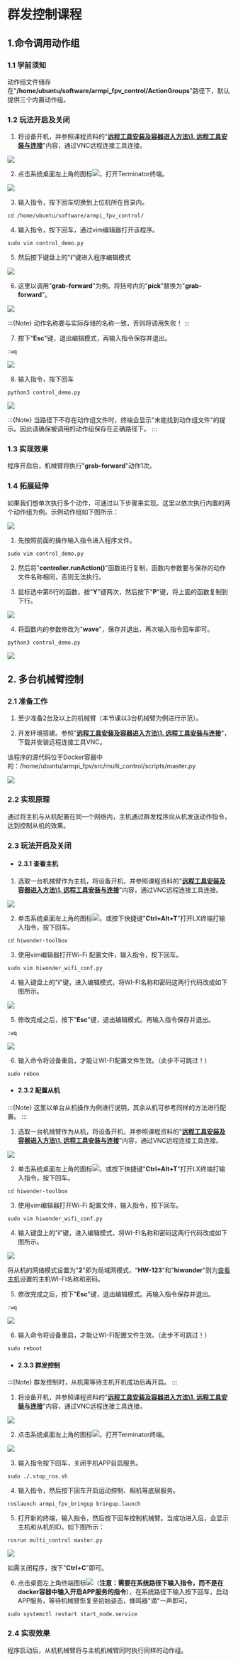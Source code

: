 # 群发控制课程

## 1.命令调用动作组

### 1.1 学前须知

动作组文件储存在"**/home/ubuntu/software/armpi_fpv_control/ActionGroups**"路径下，默认提供三个内置动作组。

### 1.2 玩法开启及关闭

1. 将设备开机，并参照课程资料的"**[远程工具安装及容器进入方法\1. 远程工具安装与连接]()**"内容，通过VNC远程连接工具连接。

<img src="../_static/media/17.mass_messaging_control/1.1/image1.png"  />

2. 点击系统桌面左上角的图标<img src="../_static/media/17.mass_messaging_control/1.1/image2.png"  />，打开Terminator终端。

<img src="../_static/media/17.mass_messaging_control/1.1/image3.png"  />

3. 输入指令，按下回车切换到上位机所在目录内。

```commandline
cd /home/ubuntu/software/armpi_fpv_control/
```

4.  输入指令，按下回车，通过vim编辑器打开该程序。

```commandline
sudo vim control_demo.py
```

5. 然后按下键盘上的"**i**"键进入程序编辑模式

<img src="../_static/media/17.mass_messaging_control/1.1/image6.png"  />

6. 这里以调用"**grab-forward**"为例。将括号内的"**pick**"替换为"**grab-forward**"。

<img src="../_static/media/17.mass_messaging_control/1.1/image7.png"  />

:::{Note}
动作名称要与实际存储的名称一致，否则将调用失败！
:::

7. 按下"**Esc**"键，退出编辑模式，再输入指令保存并退出。

````commandline
:wq
````

<img src="../_static/media/17.mass_messaging_control/1.1/image8.png"  />

8.  输入指令，按下回车

```commandline
python3 control_demo.py
```

<img src="../_static/media/17.mass_messaging_control/1.1/image9.png"  />

:::{Note}
当路径下不存在动作组文件时，终端会显示"未能找到动作组文件"的提示。因此请确保被调用的动作组保存在正确路径下。
:::

### 1.3 实现效果

程序开启后，机械臂将执行"**grab-forward**"动作1次。

### 1.4 拓展延伸

如果我们想单次执行多个动作，可通过以下步骤来实现。这里以依次执行内置的两个动作组为例。示例动作组如下图所示：

<img src="../_static/media/17.mass_messaging_control/1.1/image10.png"  />

1)  先按照前面的操作输入指令进入程序文件。

```commandline
sudo vim control_demo.py
```

2. 然后将"**controller.runAction()**"函数进行复制，函数内参数要与保存的动作文件名称相同，否则无法执行。

3. 鼠标选中第6行的函数，按"**Y**"键两次，然后按下"**P**"键，将上面的函数复制到下行。

<img src="../_static/media/17.mass_messaging_control/1.1/image11.png"  />

4. 将函数内的参数修改为"**wave**"，保存并退出，再次输入指令回车即可。

```commandline
python3 control_demo.py
```

<img src="../_static/media/17.mass_messaging_control/1.1/image12.png"  />

## 2. 多台机械臂控制

### 2.1 准备工作

1)  至少准备2台及以上的机械臂（本节课以3台机械臂为例进行示范）。

2)  开发环境搭建。参照"**[远程工具安装及容器进入方法\1. 远程工具安装与连接]()**"，下载并安装远程连接工具VNC。

 该程序的源代码位于Docker容器中的：/home/ubuntu/armpi_fpv/src/multi_control/scripts/master.py

<img src="../_static/media/17.mass_messaging_control/2.1/image1.png"  />

### 2.2 实现原理

通过将主机与从机配置在同一个网络内，主机通过群发程序向从机发送动作指令，达到控制从机的效果。

### 2.3 玩法开启及关闭

<p id="anchor_2_3_1"></p> 

- #### 2.3.1 查看主机

1. 选取一台机械臂作为主机，将设备开机，并参照课程资料的"**[远程工具安装及容器进入方法\1. 远程工具安装与连接]()**"内容，通过VNC远程连接工具连接。

<img src="../_static/media/17.mass_messaging_control/2.1/image2.png"  />

2. 单击系统桌面左上角的图标<img src="../_static/media/17.mass_messaging_control/2.1/image3.png"  />，或按下快捷键"**Ctrl+Alt+T**"打开LX终端打输入指令，按下回车。

```commandline
cd hiwonder-toolbox
```

3. 使用vim编辑器打开Wi-Fi 配置文件，输入指令，按下回车。

```commandline
sudo vim hiwonder_wifi_conf.py
```

4. 输入键盘上的"**i**"键，进入编辑模式，将WI-FI名称和密码这两行代码改成如下图所示。

<img src="../_static/media/17.mass_messaging_control/2.1/image6.png"  />

5. 修改完成之后，按下"**Esc**"键，退出编辑模式。再输入指令保存并退出。

```commandline
:wq
```

<img src="../_static/media/17.mass_messaging_control/2.1/image7.png"  />

6. 输入命令将设备重启，才能让WI-FI配置文件生效。（此步不可跳过！）

```commandline
sudo reboo
```

- #### 2.3.2 配置从机

:::{Note}
这里以单台从机操作为例进行说明，其余从机可参考同样的方法进行配置。
:::

1. 选取一台机械臂作为从机，将设备开机，并参照课程资料的"**[远程工具安装及容器进入方法\1. 远程工具安装与连接]()**"内容，通过VNC远程连接工具连接。

<img src="../_static/media/17.mass_messaging_control/2.1/image2.png"  />

2. 单击系统桌面左上角的图标<img src="../_static/media/17.mass_messaging_control/2.1/image3.png"  />，或按下快捷键"**Ctrl+Alt+T**"打开LX终端打输入指令，按下回车。

```commandline
cd hiwonder-toolbox
```

3. 使用vim编辑器打开Wi-Fi 配置文件，输入指令，按下回车。

```commandline
sudo vim hiwonder_wifi_conf.py
```

4. 输入键盘上的"**i**"键，进入编辑模式，将WI-FI名称和密码这两行代码改成如下图所示。

<img src="../_static/media/17.mass_messaging_control/2.1/image9.png"  />

将从机的网络模式设置为"**2**"即为局域网模式，"**HW-123**"和"**hiwonder**"则为[查看主机](#anchor_2_3_1)设置的主机WI-FI名称和密码。

5. 修改完成之后，按下"**Esc**"键，退出编辑模式。再输入指令保存并退出。

```commandline
:wq
```

<img src="../_static/media/17.mass_messaging_control/2.1/image10.png"  />

6. 输入命令将设备重启，才能让WI-FI配置文件生效。（此步不可跳过！）

```commandline
sudo reboot
```

- #### 2.3.3 群发控制

:::{Note}
群发控制时，从机需等待主机开机成功后再开启。
:::

1. 将设备开机，并参照课程资料的"**[远程工具安装及容器进入方法\1. 远程工具安装与连接]()**"内容，通过VNC远程连接工具连接。

<img src="../_static/media/17.mass_messaging_control/2.1/image2.png"  />

2. 点击系统桌面左上角的图标<img src="../_static/media/17.mass_messaging_control/2.1/image11.png"  />，打开Terminator终端。

<img src="../_static/media/17.mass_messaging_control/2.1/image12.png"  />

3. 输入指令按下回车，关闭手机APP自启服务。

```commandline
sudo ./.stop_ros.sh
```

4. 输入指令，然后按下回车开启运动控制、相机等底层服务。

```commandline
roslaunch armpi_fpv_bringup bringup.launch
```

5. 打开新的终端，输入指令，然后按下回车控制机械臂。当成功进入后，会显示主机和从机的ID。如下图所示：

```commandline
rosrun multi_control master.py
```

<img src="../_static/media/17.mass_messaging_control/2.1/image15.png"  />

如需关闭程序，按下"**Ctrl+C**"即可。

6)  点击桌面左上角终端图标<img src="../_static/media/17.mass_messaging_control/2.1/image16.png"  />（**注意：需要在系统路径下输入指令，而不是在docker容器中输入开启APP服务的指令**），在系统路径下输入按下回车，启动APP服务，等待机械臂恢复至初始姿态，蜂鸣器"滴"一声即可。

```commandline
sudo systemctl restart start_node.service
```

### 2.4 实现效果

程序启动后，从机机械臂将与主机机械臂同时执行同样的动作组。
